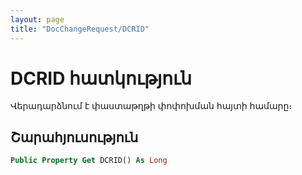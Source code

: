 ```yaml
---
layout: page
title: "DocChangeRequest/DCRID"
---
```


# DCRID հատկություն

Վերադարձնում է փաստաթղթի փոփոխման հայտի համարը։

## Շարահյուսություն 

``` vb
Public Property Get DCRID() As Long  
```
